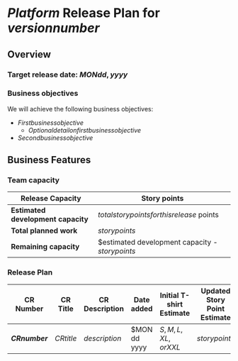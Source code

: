 # $Platform$ Release Plan for $version number$

## Overview

### Target release date: $MON dd, yyyy$

### Business objectives

We will achieve the following business objectives:

* $First business objective$
  * $Optional detail on first business objective$
* $Second business objective$

## Business Features

### Team capacity

Release Capacity | Story points
------------ | -------------
**Estimated development capacity** | $total story points for this release$ points
**Total planned work** | $story points$
**Remaining capacity** | $estimated development capacity - $story points$

### Release Plan 

CR Number| CR Title | CR Description | Date added | Initial T-shirt Estimate | Updated Story Point Estimate   
---------| ---------| -------------- | ---------- | ---------------- | --------------------
**$CR number$** | $CR title$ | $description$ | $MON dd yyyy | $S, M, L, XL, or XXL$ | $story points$


